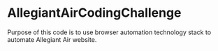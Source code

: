 # AllegiantAirCodingChallenge

Purpose of this code is to use browser automation technology stack to automate Allegiant Air website.
